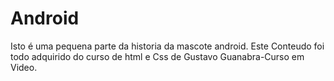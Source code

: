 # Android
 Isto é uma pequena parte da historia da mascote android.
 Este Conteudo foi todo adquirido do curso de html e Css de Gustavo Guanabra-Curso em Video.
